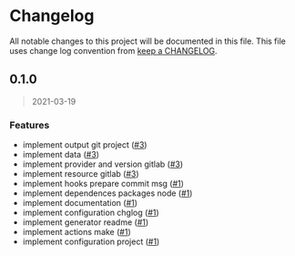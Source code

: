 # Changelog

All notable changes to this project will be documented in this file. This file uses change log convention from [keep a CHANGELOG](http://keepachangelog.com/en/0.3.0/).

<a name="0.1.0"></a>

## 0.1.0

> 2021-03-19

### Features

- implement output git project ([#3](https://github.com/hadenlabs/terraform-gitlab-repository/issues/3))
- implement data ([#3](https://github.com/hadenlabs/terraform-gitlab-repository/issues/3))
- implement provider and version gitlab ([#3](https://github.com/hadenlabs/terraform-gitlab-repository/issues/3))
- implement resource gitlab ([#3](https://github.com/hadenlabs/terraform-gitlab-repository/issues/3))
- implement hooks prepare commit msg ([#1](https://github.com/hadenlabs/terraform-gitlab-repository/issues/1))
- implement dependences packages node ([#1](https://github.com/hadenlabs/terraform-gitlab-repository/issues/1))
- implement documentation ([#1](https://github.com/hadenlabs/terraform-gitlab-repository/issues/1))
- implement configuration chglog ([#1](https://github.com/hadenlabs/terraform-gitlab-repository/issues/1))
- implement generator readme ([#1](https://github.com/hadenlabs/terraform-gitlab-repository/issues/1))
- implement actions make ([#1](https://github.com/hadenlabs/terraform-gitlab-repository/issues/1))
- implement configuration project ([#1](https://github.com/hadenlabs/terraform-gitlab-repository/issues/1))
